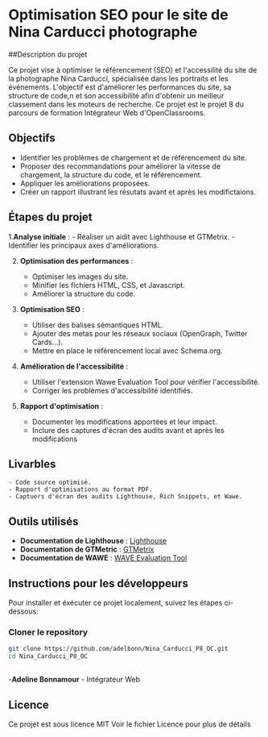 # Optimisation SEO pour le site de Nina Carducci photographe

##Description du projet

Ce projet vise à optimiser le référencement (SEO) et l'accessilité du site de la photographe Nina Carducci, spécialisée dans les portraits et les événements. L'objectif est d'améliorer les performances du site, sa structure de code,n et son accessibilité afin d'obtenir un meilleur classement dans les moteurs de recherche.
Ce projet est le projet 8 du parcours de formation Intégrateur Web d'OpenClassrooms.

## Objectifs

- Identifier les problèmes de chargement et de référencement du site.
- Proposer des recommandations pour améliorer la vitesse de chargement, la structure du code, et le référencement.
- Appliquer les améliorations proposées.
- Créer un rapport illustrant les résutats avant et après les modifictaions.

## Étapes du projet

1.**Analyse initiale** :
    - Réaliser un aidit avec Lighthouse et GTMetrix.
    - Identifier les principaux axes d'améliorations.

2. **Optimisation des performances** :
    - Optimiser les images du site.
    - Minifier les fichiers HTML, CSS, et Javascript.
    - Améliorer la structure du code.

3. **Optimisation SEO** :
    - Utiliser des balises sémantiques HTML.
    - Ajouter des metas pour les réseaux sociaux (OpenGraph, Twitter Cards...).
    - Mettre en place le référencement local avec Schema.org.

4. **Amélioration de l'accessibilité** :
    - Utiliser l'extension Wawe Evaluation Tool pour vérifier l'accessibilité.
    - Corriger les problèmes d'accessibilité identifiés.

5. **Rapport d'optimisation** : 
    - Documenter les modifications apportées et leur impact.
    - Inclure des captures d'écran des audits avant et après les modifications

 ## Livarbles

    - Code source optimisé.
    - Rapport d'optimisations au format PDF.
    - Captuers d'écran des audits Lighthouse, Rich Snippets, et Wawe.

## Outils utilisés

- **Documentation de Lighthouse** : [Lighthouse](https://developers.google.com/web/tools/lighthouse)
-  **Documentation de GTMetric** : [GTMetrix](https://gtmetrix.com/)
- **Documentation de WAWE** : [WAVE Evaluation Tool](https://wave.webaim.org/)

## Instructions pour les développeurs

Pour installer et éxécuter ce projet localement, suivez les étapes ci-dessous:

### Cloner le repository

```bash
git clone https://github.com/adelbonn/Nina_Carducci_P8_OC.git 
cd Nina_Carducci_P8_OC

```

##
-**Adeline Bonnamour** - Intégrateur Web 

## Licence

Ce projet est sous licence MIT
Voir le fichier Licence pour plus de détails
